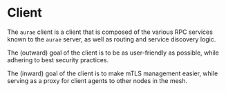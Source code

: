 # Client 

The `aurae` client is a client that is composed of the various RPC services known to the `aurae` server, as well as routing and service discovery logic. 

The (outward) goal of the client is to be as user-friendly as possible, while adhering to best security practices.

The (inward) goal of the client is to make mTLS management easier, while serving as a proxy for client agents to other nodes in the mesh. 